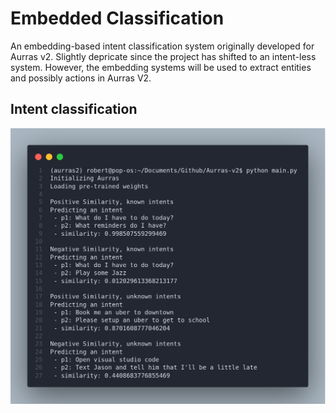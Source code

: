# Embedded Classification
An embedding-based intent classification system originally developed for Aurras v2.  Slightly depricate since the project has shifted to an intent-less system.  However, the embedding systems will be used to extract entities and possibly actions in Aurras V2.

## Intent classification
![Sample image](https://github.com/Robert-MacWha/Embedded-Intent-Classification/blob/main/sample.png)
